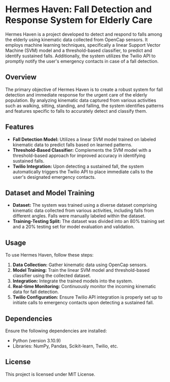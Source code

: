 # Hermes Haven: Fall Detection and Response System for Elderly Care

Hermes Haven is a project developed to detect and respond to falls among the elderly using kinematic data collected from OpenCap sensors. It employs machine learning techniques, specifically a linear Support Vector Machine (SVM) model and a threshold-based classifier, to predict and identify sustained falls. Additionally, the system utilizes the Twilio API to promptly notify the user's emergency contacts in case of a fall detection.

## Overview

The primary objective of Hermes Haven is to create a robust system for fall detection and immediate response for the urgent care of the elderly population. By analyzing kinematic data captured from various activities such as walking, sitting, standing, and falling, the system identifies patterns and features specific to falls to accurately detect and classify them.

## Features

- **Fall Detection Model:** Utilizes a linear SVM model trained on labeled kinematic data to predict falls based on learned patterns.
- **Threshold-Based Classifier:** Complements the SVM model with a threshold-based approach for improved accuracy in identifying sustained falls.
- **Twilio Integration:** Upon detecting a sustained fall, the system automatically triggers the Twilio API to place immediate calls to the user's designated emergency contacts.

## Dataset and Model Training

- **Dataset:** The system was trained using a diverse dataset comprising kinematic data collected from various activities, including falls from different angles. Falls were manually labeled within the dataset.
- **Training-Testing Split:** The dataset was divided into an 80% training set and a 20% testing set for model evaluation and validation.

## Usage

To use Hermes Haven, follow these steps:

1. **Data Collection:** Gather kinematic data using OpenCap sensors.
2. **Model Training:** Train the linear SVM model and threshold-based classifier using the collected dataset.
3. **Integration:** Integrate the trained models into the system.
4. **Real-time Monitoring:** Continuously monitor the incoming kinematic data for fall detection.
5. **Twilio Configuration:** Ensure Twilio API integration is properly set up to initiate calls to emergency contacts upon detecting a sustained fall.

## Dependencies

Ensure the following dependencies are installed:

- Python (version 3.10.9)
- Libraries: NumPy, Pandas, Scikit-learn, Twilio, etc.

## License

This project is licensed under MIT License.
